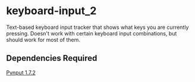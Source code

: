 # keyboard-input_2
Text-based keyboard input tracker that shows what keys you are currently pressing. Doesn't work with certain keyboard input combinations, but should work for most of them.
## Dependencies Required
[Pynput 1.7.2](https://pynput.readthedocs.io/)
